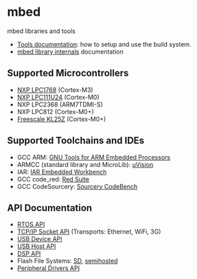 mbed
====

mbed libraries and tools

* [Tools documentation](http://mbed.org/handbook/mbed-tools): how to setup and use the build system.
* [mbed library internals](http://mbed.org/handbook/mbed-library-internals) documentation

Supported Microcontrollers
--------------------------
* [NXP LPC1768](http://mbed.org/handbook/mbed-NXP-LPC1768) (Cortex-M3)
* [NXP LPC111U24](http://mbed.org/handbook/mbed-NXP-LPC11U24) (Cortex-M0)
* NXP LPC2368 (ARM7TDMI-S)
* NXP LPC812 (Cortex-M0+)
* [Freescale KL25Z](http://mbed.org/handbook/mbed-FRDM-KL25Z) (Cortex-M0+)

Supported Toolchains and IDEs
-----------------------------
* GCC ARM: [GNU Tools for ARM Embedded Processors](https://launchpad.net/gcc-arm-embedded/4.7/4.7-2012-q4-major)
* ARMCC (standard library and MicroLib): [uVision](http://www.keil.com/uvision/)
* IAR: [IAR Embedded Workbench](http://www.iar.com/en/Products/IAR-Embedded-Workbench/ARM/)
* GCC code_red: [Red Suite](http://www.code-red-tech.com/)
* GCC CodeSourcery: [Sourcery CodeBench](http://www.mentor.com/embedded-software/codesourcery)

API Documentation
-----------------
* [RTOS API](http://mbed.org/handbook/RTOS)
* [TCP/IP Socket API](http://mbed.org/handbook/Socket) (Transports: Ethernet, WiFi, 3G)
* [USB Device API](http://mbed.org/handbook/USBDevice)
* [USB Host API](http://mbed.org/handbook/USBHost)
* [DSP API](http://mbed.org/users/mbed_official/code/mbed-dsp/docs/tip/)
* Flash File Systems: [SD](http://mbed.org/handbook/SDFileSystem), [semihosted](http://mbed.org/handbook/LocalFileSystem)
* [Peripheral Drivers API](http://mbed.org/handbook/Homepage)
